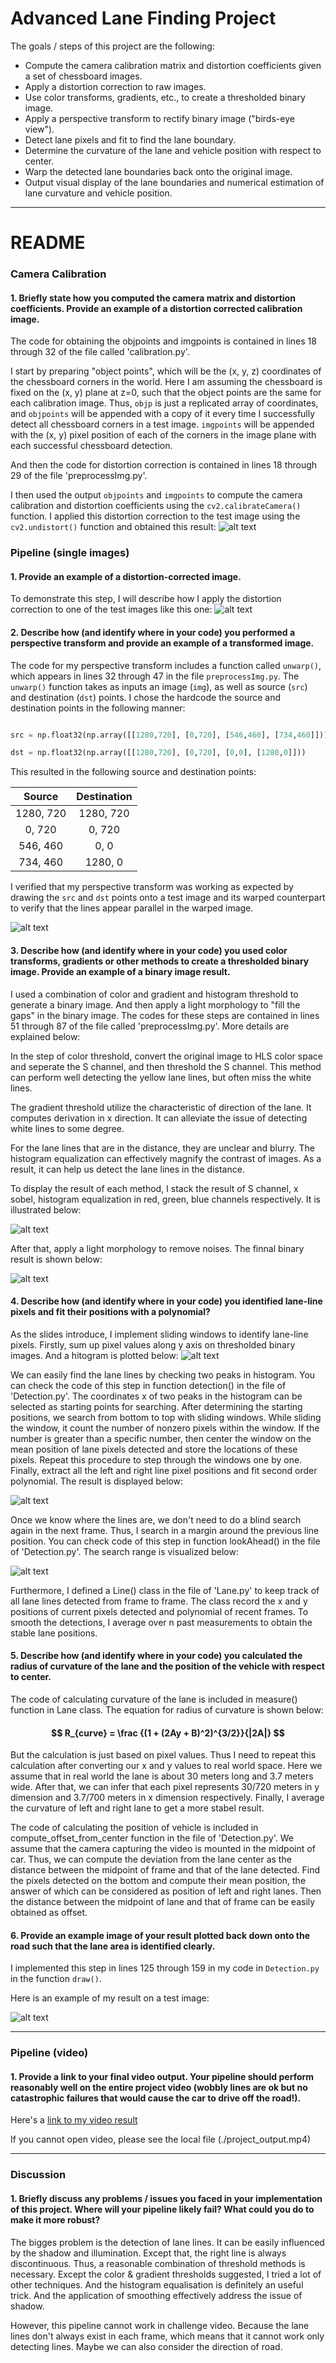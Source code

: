# **Advanced Lane Finding Project**

The goals / steps of this project are the following:

* Compute the camera calibration matrix and distortion coefficients given a set of chessboard images.
* Apply a distortion correction to raw images.
* Use color transforms, gradients, etc., to create a thresholded binary image.
* Apply a perspective transform to rectify binary image ("birds-eye view").
* Detect lane pixels and fit to find the lane boundary.
* Determine the curvature of the lane and vehicle position with respect to center.
* Warp the detected lane boundaries back onto the original image.
* Output visual display of the lane boundaries and numerical estimation of lane curvature and vehicle position.

[//]: # (Image References)

[image1]: ./output_images/undistort_output.png "Undistorted"
[image2]: ./output_images/test1_undistort.jpg "Road Transformed"
[image3]: ./output_images/color_binary.jpg "Thresholded Binary Example"
[image4]: ./output_images/combined_binary.jpg "Binary Example"
[image5]: ./output_images/warped.jpg "Warp Example"
[image6]: ./output_images/color_fit_lane.jpg "Fit Visual"
[image7]: ./output_images/histogram.jpg "histogram"
[image8]: ./output_images/lookAhead.jpg "look ahead"
[image9]: ./output_images/testpy.jpg "result"
[video1]: ./project_output.mp4 "Video"

---

# **README**


### **Camera Calibration**

#### 1. Briefly state how you computed the camera matrix and distortion coefficients. Provide an example of a distortion corrected calibration image.

The code for obtaining the objpoints and imgpoints is contained in lines 18 through 32 of the file called 'calibration.py'.

I start by preparing "object points", which will be the (x, y, z) coordinates of the chessboard corners in the world. Here I am assuming the chessboard is fixed on the (x, y) plane at z=0, such that the object points are the same for each calibration image.  Thus, `objp` is just a replicated array of coordinates, and `objpoints` will be appended with a copy of it every time I successfully detect all chessboard corners in a test image.  `imgpoints` will be appended with the (x, y) pixel position of each of the corners in the image plane with each successful chessboard detection.  

And then the code for distortion correction is contained in lines 18 through 29 of the file 'preprocessImg.py'. 

I then used the output `objpoints` and `imgpoints` to compute the camera calibration and distortion coefficients using the `cv2.calibrateCamera()` function.  I applied this distortion correction to the test image using the `cv2.undistort()` function and obtained this result: 
![alt text][image1]

### **Pipeline (single images)**

#### 1. Provide an example of a distortion-corrected image.

To demonstrate this step, I will describe how I apply the distortion correction to one of the test images like this one:
![alt text][image2]

#### 2. Describe how (and identify where in your code) you performed a perspective transform and provide an example of a transformed image.

The code for my perspective transform includes a function called `unwarp()`, which appears in lines 32 through 47 in the file `preprocessImg.py`.  The `unwarp()` function takes as inputs an image (`img`), as well as source (`src`) and destination (`dst`) points.  I chose the hardcode the source and destination points in the following manner:

```python

src = np.float32(np.array([[1280,720], [0,720], [546,460], [734,460]]))

dst = np.float32(np.array([[1280,720], [0,720], [0,0], [1280,0]]))
```

This resulted in the following source and destination points:

| Source        | Destination   | 
|:-------------:|:-------------:| 
| 1280, 720     | 1280, 720     | 
|    0, 720     |    0, 720     |
|  546, 460     |    0, 0       |
|  734, 460     | 1280, 0       |

I verified that my perspective transform was working as expected by drawing the `src` and `dst` points onto a test image and its warped counterpart to verify that the lines appear parallel in the warped image.

![alt text][image5]


#### 3. Describe how (and identify where in your code) you used color transforms, gradients or other methods to create a thresholded binary image.  Provide an example of a binary image result.

I used a combination of color and gradient and histogram threshold to generate a binary image. And then apply a light morphology to "fill the gaps" in the binary image. The codes for these steps are contained in lines 51 through 87 of the file called 'preprocessImg.py'. More details are explained below:

In the step of color threshold, convert the original image to HLS color space and seperate the S channel, and then threshold the S channel. This method can perform well detecting the yellow lane lines, but often miss the white lines. 

The gradient threshold utilize the characteristic of direction of the lane. It computes derivation in x direction. It can alleviate the issue of detecting white lines to some degree. 

For the lane lines that are in the distance, they are unclear and blurry. The histogram equalization can effectively magnify the contrast of images. As a result, it can help us detect the lane lines in the distance. 

To display the result of each method, I stack the result of S channel, x sobel, histogram equalization in red, green, blue channels respectively. It is illustrated below:

![alt text][image3]

After that, apply a light morphology to remove noises. The finnal binary result is shown below:

![alt text][image4]

#### 4. Describe how (and identify where in your code) you identified lane-line pixels and fit their positions with a polynomial?

As the slides introduce, I implement sliding windows to identify lane-line pixels. Firstly, sum up pixel values along y axis on thresholded binary images. And a hitogram is plotted below:
  ![alt text][image7]

We can easily find the lane lines by checking two peaks in histogram. You can check the code of this step in function detection() in the file of 'Detection.py'. The coordinates x of two peaks in the histogram can be selected as starting points for searching. After determining the starting positions, we search from bottom to top with sliding windows. While sliding the window, it count the number of nonzero pixels within the window. If the number is greater than a specific number, then center the window on the mean position of lane pixels detected and store the locations of  these pixels. Repeat this procedure to step through the windows one by one. Finally, extract all the left and right line pixel positions and fit second order polynomial. The result is displayed below:

   ![alt text][image6]

Once we know where the lines are, we don't need to do a blind search again in the next frame. Thus, I search in a margin around the previous line position. You can check code of this step in function lookAhead() in the file of 'Detection.py'. The search range is visualized below:

   ![alt text][image8]

Furthermore, I defined a Line() class in the file of 'Lane.py' to keep track of all lane lines detected from frame to frame. The class record the x and y positions of current pixels detected and polynomial of recent frames. To smooth the detections, I average over n past measurements to obtain the stable lane positions. 

#### 5. Describe how (and identify where in your code) you calculated the radius of curvature of the lane and the position of the vehicle with respect to center.

The code of calculating curvature of the lane is included in measure() function in Lane class. The equation for radius of curvature is shown below:
#### **$$ R_{curve} = \frac {(1 + (2Ay + B)^2)^{3/2}}{|2A|} $$**
But the calculation is just based on pixel values. Thus I need to repeat this calculation after converting our x and y values to real world space. Here we assume that in real world the lane is about 30 meters long and 3.7 meters wide. After that, we can infer that each pixel represents 30/720 meters in y dimension and 3.7/700 meters in x dimension respectively. Finally, I average the curvature of left and right lane to get a more stabel result. 

The code of calculating the position of vehicle is included in compute_offset_from_center function in the file of 'Detection.py'. We assume that the camera capturing the video is mounted in the midpoint of car. Thus, we can compute the deviation from the lane center as the distance between the midpoint of frame and that of the lane detected. Find the pixels detected on the bottom and compute their mean position, the answer of which can be considered as position of left and right lanes. Then the distance between the midpoint of lane and that of frame can be easily obtained as offset. 

#### 6. Provide an example image of your result plotted back down onto the road such that the lane area is identified clearly.

I implemented this step in lines 125 through 159 in my code in `Detection.py` in the function `draw()`.  

Here is an example of my result on a test image:

![alt text][image9]

---

### **Pipeline (video)**

#### 1. Provide a link to your final video output.  Your pipeline should perform reasonably well on the entire project video (wobbly lines are ok but no catastrophic failures that would cause the car to drive off the road!).

Here's a [link to my video result](./project_output.mp4)

If you cannot open video, please see the local file (./project_output.mp4)

---

### **Discussion**

#### 1. Briefly discuss any problems / issues you faced in your implementation of this project.  Where will your pipeline likely fail?  What could you do to make it more robust?

The bigges problem is the detection of lane lines. It can be easily influenced by the shadow and illumination. Except that, the right line is always discontinuous. Thus, a reasonable combination of threshold methods is necessary. Except the color & gradient thresholds suggested, I tried a lot of other techniques. And the histogram equalisation is definitely an useful trick. And the application of smoothing effectively address the issue of shadow. 

However, this pipeline cannot work in challenge video. Because the lane lines don't always exist in each frame, which means that it cannot work only detecting lines. Maybe we can also consider the direction of road. 